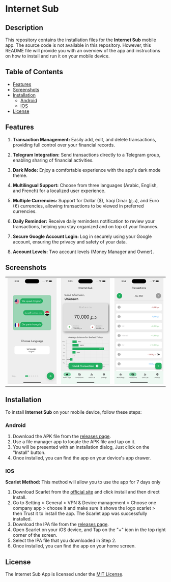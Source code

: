 # Internet Sub

## Description

This repository contains the installation files for the **Internet Sub** mobile app. The source code is not available in this repository. However, this README file will provide you with an overview of the app and instructions on how to install and run it on your mobile device.

## Table of Contents

- [Features](#features)
- [Screenshots](#screenshots)
- [Installation](#installation)
  - [Android](#android)
  - [IOS](#ios)
- [License](#license)

## Features

1. **Transaction Management:** Easily add, edit, and delete transactions, providing full control over your financial records.

2. **Telegram Integration:** Send transactions directly to a Telegram group, enabling sharing of financial activities.

3. **Dark Mode:** Enjoy a comfortable experience with the app's dark mode theme.

4. **Multilingual Support:** Choose from three languages (Arabic, English, and French) for a localized user experience.

5. **Multiple Currencies:** Support for Dollar ($), Iraqi Dinar (د.ع), and Euro (€) currencies, allowing transactions to be viewed in preferred currencies.

6. **Daily Reminder:** Receive daily reminders notification to review your transactions, helping you stay organized and on top of your finances.

7. **Secure Google Account Login:** Log in securely using your Google account, ensuring the privacy and safety of your data.

8. **Account Levels:** Two account levels (Money Manager and Owner).

## Screenshots

<table>
        <td>
        <img src= "images\screenshots\Simulator Screenshot - iPhone 14 Pro Max - 2023-07-18 at 15.39.01.png"></img>
        </td>
        <td>
        <img src= "images\screenshots\Simulator Screenshot - iPhone 14 Pro Max - 2023-07-18 at 15.53.06.png"></img>
        </td>
        <td>
        <img src= "images\screenshots\Simulator Screenshot - iPhone 14 Pro Max - 2023-07-18 at 15.54.55.png"></img>
        </td>
</table>

## Installation

To install **Internet Sub** on your mobile device, follow these steps:

### Android

1. Download the APK file from the [releases page](https://github.com/Alabfa/internet-sub/releases).
2. Use a file manager app to locate the APK file and tap on it.
3. You will be presented with an installation dialog, Just click on the "Install" button.
4. Once installed, you can find the app on your device's app drawer.

### IOS

**Scarlet Method:**
This method will allow you to use the app for 7 days only

1. Download Scarlet from the [official site](https://usescarlet.com) and click install and then direct Install.
2. Go to Setting > General > VPN & Device management > Choose one company app > choose it and make sure it shows the logo scarlet > then Trust it to install the app. The Scarlet app was successfully installed.
3. Download the IPA file from the [releases page](https://github.com/Alabfa/internet-sub/releases).
4. Open Scarlet on your iOS device, and Tap on the "+" icon in the top right corner of the screen.
5. Select the IPA file that you downloaded in Step 2.
6. Once installed, you can find the app on your home screen.

## License

The Internet Sub App is licensed under the [MIT License](LICENSE).